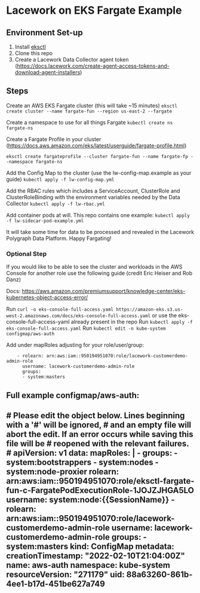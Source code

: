 # Lacework on EKS Fargate Example

## Environment Set-up

1. Install [eksctl](https://docs.aws.amazon.com/eks/latest/userguide/eksctl.html)
2. Clone this repo
3. Create a Lacework Data Collector agent token (https://docs.lacework.com/create-agent-access-tokens-and-download-agent-installers)

## Steps

Create an AWS EKS Fargate cluster (this will take ~15 minutes)
`eksctl create cluster --name fargate-fun --region us-east-2 --fargate`

Create a namespace to use for all things Fargate
`kubectl create ns fargate-ns`

Create a Fargate Profile in your cluster (https://docs.aws.amazon.com/eks/latest/userguide/fargate-profile.html)

`eksctl create fargateprofile --cluster fargate-fun --name fargate-fp --namespace fargate-ns`

Add the Config Map to the cluster (use the lw-config-map.example as your guide)
`kubectl apply -f lw-config-map.yml`

Add the RBAC rules which includes a ServiceAccount, ClusterRole and ClusterRoleBinding with the environment variables needed by the Data Collector
`kubectl apply -f lw-rbac.yml`

Add container pods at will. This repo contains one example:
`kubectl apply -f lw-sidecar-pod-example.yml`

It will take some time for data to be processed and revealed in the Lacework Polygraph Data Platform. Happy Fargating!

### Optional Step

If you would like to be able to see the cluster and workloads in the AWS Console for another role use the following guide (credit Eric Heiser and Rob Danz)

Docs: https://aws.amazon.com/premiumsupport/knowledge-center/eks-kubernetes-object-access-error/

Run `curl -o eks-console-full-access.yaml https://amazon-eks.s3.us-west-2.amazonaws.com/docs/eks-console-full-access.yaml` or use the eks-console-full-access-yaml already present in the repo
Run `kubectl apply -f eks-console-full-access.yaml`
Run `kubectl edit -n kube-system configmap/aws-auth`

Add under mapRoles adjusting for your role/user/group:
```
    - rolearn: arn:aws:iam::950194951070:role/lacework-customerdemo-admin-role
      username: lacework-customerdemo-admin-role
      groups:
      - system:masters
```

Full example configmap/aws-auth:
--------------------
\# Please edit the object below. Lines beginning with a '#' will be ignored,
\# and an empty file will abort the edit. If an error occurs while saving this file will be
\# reopened with the relevant failures.
\#
apiVersion: v1
data:
  mapRoles: |
    - groups:
      - system:bootstrappers
      - system:nodes
      - system:node-proxier
      rolearn: arn:aws:iam::950194951070:role/eksctl-fargate-fun-c-FargatePodExecutionRole-1JOJZJHGA5LO
      username: system:node:{{SessionName}}
    - rolearn: arn:aws:iam::950194951070:role/lacework-customerdemo-admin-role
      username: lacework-customerdemo-admin-role
      groups:
      - system:masters
kind: ConfigMap
metadata:
  creationTimestamp: "2022-02-10T21:04:00Z"
  name: aws-auth
  namespace: kube-system
  resourceVersion: "271179"
  uid: 88a63260-861b-4ee1-b17d-451be627a749
----------------------

